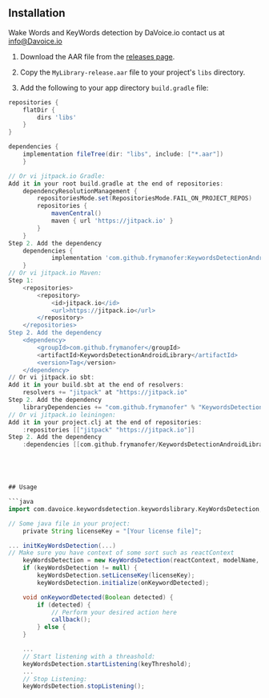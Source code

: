 ## Installation
Wake Words and KeyWords detection by DaVoice.io
contact us at info@Davoice.io

1. Download the AAR file from the [releases page](https://github.com/yourusername/MyLibrary-Binary/releases).
2. Copy the `MyLibrary-release.aar` file to your project's `libs` directory.

3. Add the following to your app directory `build.gradle` file:

```groovy
repositories {
    flatDir {
        dirs 'libs'
    }
}

dependencies {
    implementation fileTree(dir: "libs", include: ["*.aar"])
    }

// Or vi jitpack.io Gradle:
Add it in your root build.gradle at the end of repositories:
	dependencyResolutionManagement {
		repositoriesMode.set(RepositoriesMode.FAIL_ON_PROJECT_REPOS)
		repositories {
			mavenCentral()
			maven { url 'https://jitpack.io' }
		}
	}
Step 2. Add the dependency
	dependencies {
	        implementation 'com.github.frymanofer:KeywordsDetectionAndroidLibrary:Tag'
	}
// Or vi jitpack.io Maven:
Step 1:
	<repositories>
		<repository>
		    <id>jitpack.io</id>
		    <url>https://jitpack.io</url>
		</repository>
	</repositories>
Step 2. Add the dependency
	<dependency>
	    <groupId>com.github.frymanofer</groupId>
	    <artifactId>KeywordsDetectionAndroidLibrary</artifactId>
	    <version>Tag</version>
	</dependency>
// Or vi jitpack.io sbt:
Add it in your build.sbt at the end of resolvers:
    resolvers += "jitpack" at "https://jitpack.io"
Step 2. Add the dependency
	libraryDependencies += "com.github.frymanofer" % "KeywordsDetectionAndroidLibrary" % "Tag"	
// Or vi jitpack.io leiningen:
Add it in your project.clj at the end of repositories:
    :repositories [["jitpack" "https://jitpack.io"]]
Step 2. Add the dependency
	:dependencies [[com.github.frymanofer/KeywordsDetectionAndroidLibrary "Tag"]]	





## Usage

```java
import com.davoice.keywordsdetection.keywordslibrary.KeyWordsDetection;

// Some java file in your project:
    private String licenseKey = "[Your license file]";

... initKeyWordsDetection(...)
// Make sure you have context of some sort such as reactContext
    keyWordsDetection = new KeyWordsDetection(reactContext, modelName, threshold, buffer_cnt);
    if (keyWordsDetection != null) {
        keyWordsDetection.setLicenseKey(licenseKey);
        keyWordsDetection.initialize(onKeywordDetected);

    void onKeywordDetected(Boolean detected) {
        if (detected) {
            // Perform your desired action here
            callback();
        } else {
    }

    ... 
    // Start listening with a threashold:
    keyWordsDetection.startListening(keyThreshold);
    ...
    // Stop Listening:
    keyWordsDetection.stopListening();